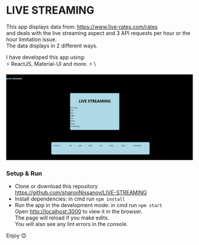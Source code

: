 # **LIVE STREAMING**

This app displays data from: https://www.live-rates.com/rates \
and deals with the live streaming aspect and 3 API requests per hour or the hour limitation issue. \
The data displays in 2 different ways.

 I have developed this app using: \
⚡️ ReactJS, Material-UI and more. ⚡️ \

![screenshot](liveStreaming.jpeg)

### Setup & Run
- Clone or download this repository https://github.com/sharonNissanov/LIVE-STREAMING
- Install dependencies: in cmd run ```npm install``` 
- Run the app in the development mode: in cmd run ```npm start```\
Open [http://localhost:3000](http://localhost:3000) to view it in the browser.\
The page will reload if you make edits.\
You will also see any lint errors in the console. 

Enjoy 😊
